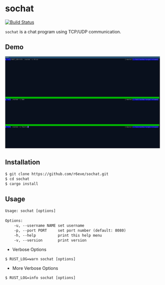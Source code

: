 sochat
======
[![Build Status][]][CI Results]

`sochat` is a chat program using TCP/UDP communication.

## Demo

![sochat-demo][]

## Installation

```console
$ git clone https://github.com/r6eve/sochat.git
$ cd sochat
$ cargo install
```

## Usage

```
Usage: sochat [options]

Options:
    -u, --username NAME set username
    -p, --port PORT     set port number (default: 8080)
    -h, --help          print this help menu
    -v, --version       print version
```

- Verbose Options

```console
$ RUST_LOG=warn sochat [options]
```

- More Verbose Options

```console
$ RUST_LOG=info sochat [options]
```

[Build Status]: https://github.com/r6eve/sochat/workflows/main/badge.svg
[CI Results]: https://github.com/r6eve/sochat/actions
[sochat-demo]: https://raw.githubusercontent.com/r6eve/screenshots/master/sochat/sochat.gif
